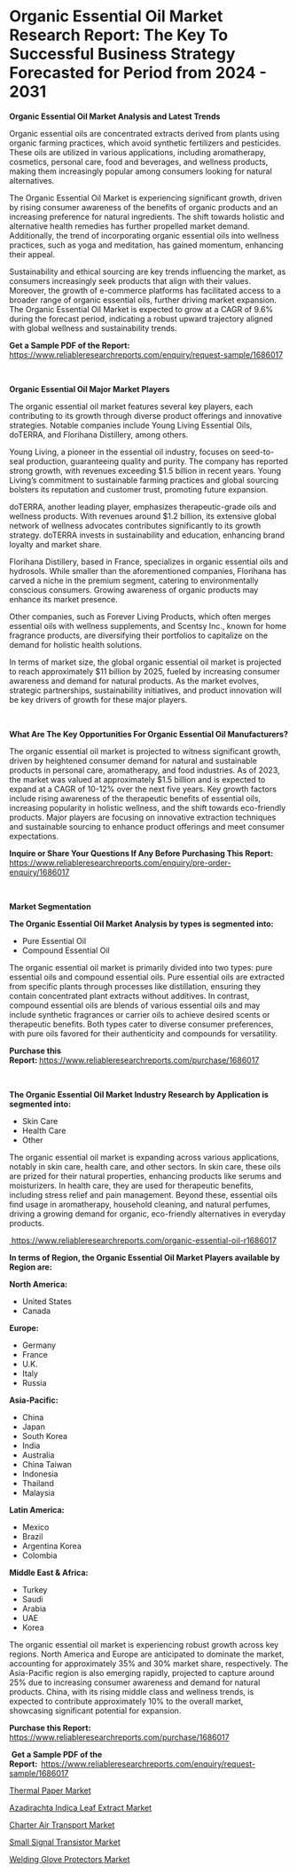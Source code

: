 <p><h1>Organic Essential Oil Market Research Report: The Key To Successful Business Strategy Forecasted for Period from 2024 - 2031</h1></p><p><strong>Organic Essential Oil Market Analysis and Latest Trends</strong></p>
<p><p>Organic essential oils are concentrated extracts derived from plants using organic farming practices, which avoid synthetic fertilizers and pesticides. These oils are utilized in various applications, including aromatherapy, cosmetics, personal care, food and beverages, and wellness products, making them increasingly popular among consumers looking for natural alternatives. </p><p>The Organic Essential Oil Market is experiencing significant growth, driven by rising consumer awareness of the benefits of organic products and an increasing preference for natural ingredients. The shift towards holistic and alternative health remedies has further propelled market demand. Additionally, the trend of incorporating organic essential oils into wellness practices, such as yoga and meditation, has gained momentum, enhancing their appeal.</p><p>Sustainability and ethical sourcing are key trends influencing the market, as consumers increasingly seek products that align with their values. Moreover, the growth of e-commerce platforms has facilitated access to a broader range of organic essential oils, further driving market expansion. The Organic Essential Oil Market is expected to grow at a CAGR of 9.6% during the forecast period, indicating a robust upward trajectory aligned with global wellness and sustainability trends.</p></p>
<p><strong>Get a Sample PDF of the Report:&nbsp;</strong> <a href="https://www.reliableresearchreports.com/enquiry/request-sample/1686017?utm_campaign=24&utm_medium=2&utm_source=Github&utm_content=ia&utm_term=18112024&utm_id=organic-essential-oil">https://www.reliableresearchreports.com/enquiry/request-sample/1686017</a></p>
<p>&nbsp;</p>
<p><strong>Organic Essential Oil Major Market Players</strong></p>
<p><p>The organic essential oil market features several key players, each contributing to its growth through diverse product offerings and innovative strategies. Notable companies include Young Living Essential Oils, doTERRA, and Florihana Distillery, among others.</p><p>Young Living, a pioneer in the essential oil industry, focuses on seed-to-seal production, guaranteeing quality and purity. The company has reported strong growth, with revenues exceeding $1.5 billion in recent years. Young Living’s commitment to sustainable farming practices and global sourcing bolsters its reputation and customer trust, promoting future expansion.</p><p>doTERRA, another leading player, emphasizes therapeutic-grade oils and wellness products. With revenues around $1.2 billion, its extensive global network of wellness advocates contributes significantly to its growth strategy. doTERRA invests in sustainability and education, enhancing brand loyalty and market share.</p><p>Florihana Distillery, based in France, specializes in organic essential oils and hydrosols. While smaller than the aforementioned companies, Florihana has carved a niche in the premium segment, catering to environmentally conscious consumers. Growing awareness of organic products may enhance its market presence.</p><p>Other companies, such as Forever Living Products, which often merges essential oils with wellness supplements, and Scentsy Inc., known for home fragrance products, are diversifying their portfolios to capitalize on the demand for holistic health solutions.</p><p>In terms of market size, the global organic essential oil market is projected to reach approximately $11 billion by 2025, fueled by increasing consumer awareness and demand for natural products. As the market evolves, strategic partnerships, sustainability initiatives, and product innovation will be key drivers of growth for these major players.</p></p>
<p>&nbsp;</p>
<p><strong>What Are The Key Opportunities For Organic Essential Oil Manufacturers?</strong></p>
<p><p>The organic essential oil market is projected to witness significant growth, driven by heightened consumer demand for natural and sustainable products in personal care, aromatherapy, and food industries. As of 2023, the market was valued at approximately $1.5 billion and is expected to expand at a CAGR of 10-12% over the next five years. Key growth factors include rising awareness of the therapeutic benefits of essential oils, increasing popularity in holistic wellness, and the shift towards eco-friendly products. Major players are focusing on innovative extraction techniques and sustainable sourcing to enhance product offerings and meet consumer expectations.</p></p>
<p><strong>Inquire or Share Your Questions If Any Before Purchasing This Report:</strong> <a href="https://www.reliableresearchreports.com/enquiry/pre-order-enquiry/1686017?utm_campaign=24&utm_medium=2&utm_source=Github&utm_content=ia&utm_term=18112024&utm_id=organic-essential-oil">https://www.reliableresearchreports.com/enquiry/pre-order-enquiry/1686017</a></p>
<p>&nbsp;</p>
<p><strong>Market Segmentation</strong></p>
<p><strong>The Organic Essential Oil Market Analysis by types is segmented into:</strong></p>
<p><ul><li>Pure Essential Oil</li><li>Compound Essential Oil</li></ul></p>
<p><p>The organic essential oil market is primarily divided into two types: pure essential oils and compound essential oils. Pure essential oils are extracted from specific plants through processes like distillation, ensuring they contain concentrated plant extracts without additives. In contrast, compound essential oils are blends of various essential oils and may include synthetic fragrances or carrier oils to achieve desired scents or therapeutic benefits. Both types cater to diverse consumer preferences, with pure oils favored for their authenticity and compounds for versatility.</p></p>
<p><strong>Purchase this Report:&nbsp;</strong><a href="https://www.reliableresearchreports.com/purchase/1686017?utm_campaign=24&utm_medium=2&utm_source=Github&utm_content=ia&utm_term=18112024&utm_id=organic-essential-oil">https://www.reliableresearchreports.com/purchase/1686017</a></p>
<p>&nbsp;</p>
<p><strong>The Organic Essential Oil Market Industry Research by Application is segmented into:</strong></p>
<p><ul><li>Skin Care</li><li>Health Care</li><li>Other</li></ul></p>
<p><p>The organic essential oil market is expanding across various applications, notably in skin care, health care, and other sectors. In skin care, these oils are prized for their natural properties, enhancing products like serums and moisturizers. In health care, they are used for therapeutic benefits, including stress relief and pain management. Beyond these, essential oils find usage in aromatherapy, household cleaning, and natural perfumes, driving a growing demand for organic, eco-friendly alternatives in everyday products.</p></p>
<p><a href="https://www.reliableresearchreports.com/organic-essential-oil-r1686017?utm_campaign=24&utm_medium=2&utm_source=Github&utm_content=ia&utm_term=18112024&utm_id=organic-essential-oil">&nbsp;https://www.reliableresearchreports.com/organic-essential-oil-r1686017</a></p>
<p><strong>In terms of Region, the Organic Essential Oil Market Players available by Region are:</strong></p>
<p>
    <p> <strong> North America: </strong>
        <ul>
            <li>United States</li>
            <li>Canada</li>
        </ul>
        </p> 
    <p> <strong> Europe: </strong>
        <ul>
            <li>Germany</li>
            <li>France</li>
            <li>U.K.</li>
            <li>Italy</li>
            <li>Russia</li>
        </ul>
        </p> 
    <p> <strong> Asia-Pacific: </strong>
        <ul>
            <li>China</li>
            <li>Japan</li>
            <li>South Korea</li>
            <li>India</li>
            <li>Australia</li>
            <li>China Taiwan</li>
            <li>Indonesia</li>
            <li>Thailand</li>
            <li>Malaysia</li>
        </ul>
        </p> 
    <p> <strong> Latin America: </strong>
        <ul>
            <li>Mexico</li>
            <li>Brazil</li>
            <li>Argentina Korea</li>
            <li>Colombia</li>
        </ul>
        </p> 
    <p> <strong> Middle East & Africa: </strong>
        <ul>
            <li>Turkey</li>
            <li>Saudi</li>
            <li>Arabia</li>
            <li>UAE</li>
            <li>Korea</li>
        </ul>
    </p>
    </p>
<p><p>The organic essential oil market is experiencing robust growth across key regions. North America and Europe are anticipated to dominate the market, accounting for approximately 35% and 30% market share, respectively. The Asia-Pacific region is also emerging rapidly, projected to capture around 25% due to increasing consumer awareness and demand for natural products. China, with its rising middle class and wellness trends, is expected to contribute approximately 10% to the overall market, showcasing significant potential for expansion.</p></p>
<p><strong>Purchase this Report: </strong><a href="https://www.reliableresearchreports.com/purchase/1686017?utm_campaign=24&utm_medium=2&utm_source=Github&utm_content=ia&utm_term=18112024&utm_id=organic-essential-oil">https://www.reliableresearchreports.com/purchase/1686017</a></p>
<p>&nbsp;<strong>Get a Sample PDF of the Report:&nbsp;&nbsp;</strong><a href="https://www.reliableresearchreports.com/enquiry/request-sample/1686017?utm_campaign=24&utm_medium=2&utm_source=Github&utm_content=ia&utm_term=18112024&utm_id=organic-essential-oil">https://www.reliableresearchreports.com/enquiry/request-sample/1686017</a></p>
<p><strong></strong></p>
<p><p><a href="https://www.linkedin.com/pulse/navigating-thermal-paper-market-expert-analysis-forecast-9zode?utm_campaign=24&utm_medium=2&utm_source=Github&utm_content=ia&utm_term=18112024&utm_id=organic-essential-oil">Thermal Paper Market</a></p><p><a href="https://github.com/santosh758595/Market-Research-Report-List-6/blob/main/azadirachta-indica-leaf-extract-market.md?utm_campaign=24&utm_medium=2&utm_source=Github&utm_content=ia&utm_term=18112024&utm_id=organic-essential-oil">Azadirachta Indica Leaf Extract Market</a></p><p><a href="https://issuu.com/reportprime-2/docs/charter-air-transport-market-size-2_369a367b2c661a?utm_campaign=24&utm_medium=2&utm_source=Github&utm_content=ia&utm_term=18112024&utm_id=organic-essential-oil">Charter Air Transport Market</a></p><p><a href="https://issuu.com/reportprime-2/docs/small-signal-transistor-market-size_0eeafca63808d3?utm_campaign=24&utm_medium=2&utm_source=Github&utm_content=ia&utm_term=18112024&utm_id=organic-essential-oil">Small Signal Transistor Market</a></p><p><a href="https://www.linkedin.com/pulse/welding-glove-protectors-market-ecosystem-competitive-landscape-cdzje?utm_campaign=24&utm_medium=2&utm_source=Github&utm_content=ia&utm_term=18112024&utm_id=organic-essential-oil">Welding Glove Protectors Market</a></p></p>